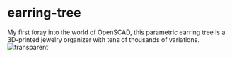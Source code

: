 # earring-tree
My first foray into the world of OpenSCAD, this parametric earring tree is a 3D-printed jewelry organizer with tens of thousands of variations.
![transparent](https://github.com/user-attachments/assets/5cd21be6-2578-403a-ad4d-3c48437756b8)
